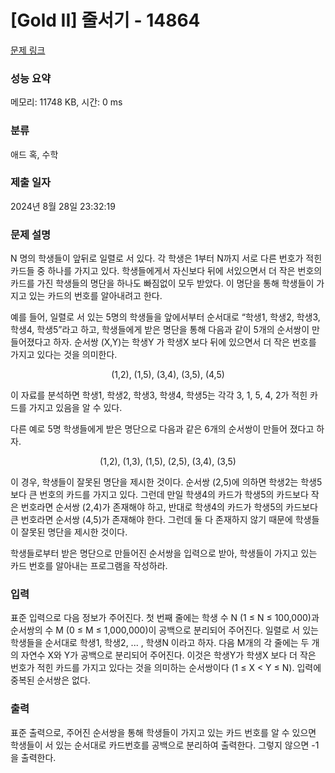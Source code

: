 # [Gold II] 줄서기 - 14864 

[문제 링크](https://www.acmicpc.net/problem/14864) 

### 성능 요약

메모리: 11748 KB, 시간: 0 ms

### 분류

애드 혹, 수학

### 제출 일자

2024년 8월 28일 23:32:19

### 문제 설명

<p>N 명의 학생들이 앞뒤로 일렬로 서 있다. 각 학생은 1부터 N까지 서로 다른 번호가 적힌 카드들 중 하나를 가지고 있다. 학생들에게서 자신보다 뒤에 서있으면서 더 작은 번호의 카드를 가진 학생들의 명단을 하나도 빠짐없이 모두 받았다. 이 명단을 통해 학생들이 가지고 있는 카드의 번호를 알아내려고 한다.</p>

<p>예를 들어, 일렬로 서 있는 5명의 학생들을 앞에서부터 순서대로 “학생1, 학생2, 학생3, 학생4, 학생5”라고 하고, 학생들에게 받은 명단을 통해 다음과 같이 5개의 순서쌍이 만들어졌다고 하자. 순서쌍 (X,Y)는 학생Y 가 학생X 보다 뒤에 있으면서 더 작은 번호를 가지고 있다는 것을 의미한다.</p>

<p style="text-align:center">(1,2), (1,5), (3,4), (3,5), (4,5)</p>

<p>이 자료를 분석하면 학생1, 학생2, 학생3, 학생4, 학생5는 각각 3, 1, 5, 4, 2가 적힌 카드를 가지고 있음을 알 수 있다.</p>

<p>다른 예로 5명 학생들에게 받은 명단으로 다음과 같은 6개의 순서쌍이 만들어 졌다고 하자.</p>

<p style="text-align:center">(1,2), (1,3), (1,5), (2,5), (3,4), (3,5)</p>

<p>이 경우, 학생들이 잘못된 명단을 제시한 것이다. 순서쌍 (2,5)에 의하면 학생2는 학생5보다 큰 번호의 카드를 가지고 있다. 그런데 만일 학생4의 카드가 학생5의 카드보다 작은 번호라면 순서쌍 (2,4)가 존재해야 하고, 반대로 학생4의 카드가 학생5의 카드보다 큰 번호라면 순서쌍 (4,5)가 존재해야 한다. 그런데 둘 다 존재하지 않기 때문에 학생들이 잘못된 명단을 제시한 것이다.</p>

<p>학생들로부터 받은 명단으로 만들어진 순서쌍을 입력으로 받아, 학생들이 가지고 있는 카드 번호를 알아내는 프로그램을 작성하라.</p>

### 입력 

 <p>표준 입력으로 다음 정보가 주어진다. 첫 번째 줄에는 학생 수 N (1 ≤ N ≤ 100,000)과 순서쌍의 수 M (0 ≤ M ≤ 1,000,000)이 공백으로 분리되어 주어진다. 일렬로 서 있는 학생들을 순서대로 학생1, 학생2, ... , 학생N 이라고 하자. 다음 M개의 각 줄에는 두 개의 자연수 X와 Y가 공백으로 분리되어 주어진다. 이것은 학생Y가 학생X 보다 더 작은 번호가 적힌 카드를 가지고 있다는 것을 의미하는 순서쌍이다 (1 ≤ X < Y ≤ N). 입력에 중복된 순서쌍은 없다.</p>

### 출력 

 <p>표준 출력으로, 주어진 순서쌍을 통해 학생들이 가지고 있는 카드 번호를 알 수 있으면 학생들이 서 있는 순서대로 카드번호를 공백으로 분리하여 출력한다. 그렇지 않으면 -1을 출력한다.</p>

